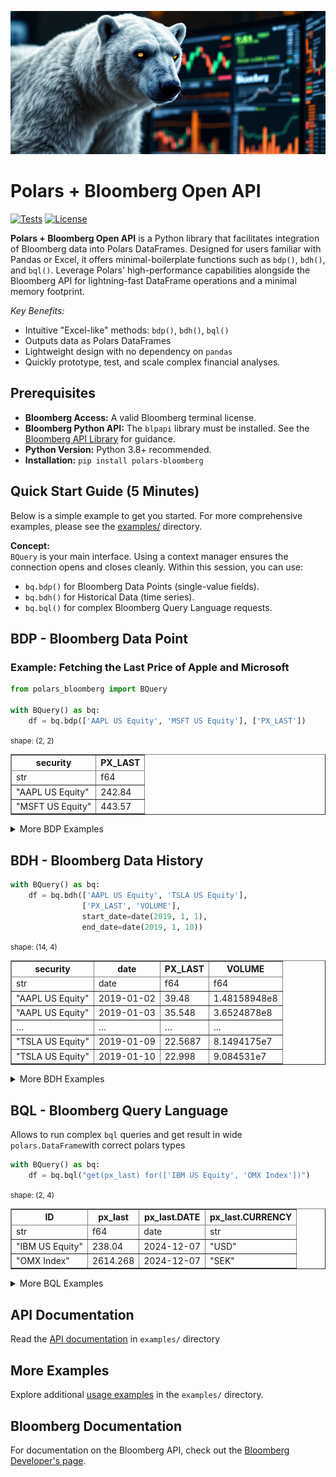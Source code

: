 ![Polars Bloomberg Logo](https://raw.githubusercontent.com/MarekOzana/polars-bloomberg/main/assets/polars-bloomberg-logo.jpg)

# Polars + Bloomberg Open API
[![Tests](https://github.com/MarekOzana/polars-bloomberg/actions/workflows/python-package.yml/badge.svg)](https://github.com/MarekOzana/polars-bloomberg/actions/workflows/python-package.yml)
[![License](https://img.shields.io/badge/license-Apache%202.0-blue.svg)](LICENSE)

**Polars + Bloomberg Open API** is a Python library that facilitates integration of Bloomberg data into Polars DataFrames. Designed for users familiar with Pandas or Excel, it offers minimal-boilerplate functions such as `bdp()`, `bdh()`, and `bql()`. Leverage Polars' high-performance capabilities alongside the Bloomberg API for lightning-fast DataFrame operations and a minimal memory footprint.


*Key Benefits:*
- Intuitive "Excel-like" methods: `bdp()`, `bdh()`, `bql()`
- Outputs data as Polars DataFrames
- Lightweight design with no dependency on `pandas`
- Quickly prototype, test, and scale complex financial analyses.

## Prerequisites

- **Bloomberg Access:** A valid Bloomberg terminal license.
- **Bloomberg Python API:** The `blpapi` library must be installed. See the [Bloomberg API Library](https://www.bloomberg.com/professional/support/api-library/) for guidance.
- **Python Version:** Python 3.8+ recommended.
- **Installation:** `pip install polars-bloomberg`


## Quick Start Guide (5 Minutes)

Below is a simple example to get you started. For more comprehensive examples, please see the [examples/](examples/) directory.

**Concept:**  
`BQuery` is your main interface. Using a context manager ensures the connection opens and closes cleanly. Within this session, you can use:
- `bq.bdp()` for Bloomberg Data Points (single-value fields).
- `bq.bdh()` for Historical Data (time series).
- `bq.bql()` for complex Bloomberg Query Language requests.

## BDP - Bloomberg Data Point

### Example: Fetching the Last Price of Apple and Microsoft
```python
from polars_bloomberg import BQuery

with BQuery() as bq:
    df = bq.bdp(['AAPL US Equity', 'MSFT US Equity'], ['PX_LAST'])
```

<div>
<small>shape: (2, 2)</small><table border="1" class="dataframe"><thead><tr><th>security</th><th>PX_LAST</th></tr><tr><td>str</td><td>f64</td></tr></thead><tbody><tr><td>&quot;AAPL US Equity&quot;</td><td>242.84</td></tr><tr><td>&quot;MSFT US Equity&quot;</td><td>443.57</td></tr></tbody></table>
</div>

<details><summary>More BDP Examples</summary>

### BDP with different column types

`polars-bloomberg` correctly infers column type as shown in this example:

```python
with BQuery() as bq:
    df = bq.bdp(["XS2930103580 Corp", "USX60003AC87 Corp"],
                ["SECURITY_DES", "YAS_ZSPREAD", "CRNCY", "NXT_CALL_DT"])
```
<div>
<small>shape: (2, 5)</small>
<table border="1" class="dataframe"><thead><tr><th>security</th><th>SECURITY_DES</th><th>YAS_ZSPREAD</th><th>CRNCY</th><th>NXT_CALL_DT</th></tr><tr><td>str</td><td>str</td><td>f64</td><td>str</td><td>date</td></tr></thead><tbody><tr><td>&quot;XS2930103580 Corp&quot;</td><td>&quot;SEB 6 3/4 PERP&quot;</td><td>327.309349</td><td>&quot;USD&quot;</td><td>2031-11-04</td></tr><tr><td>&quot;USX60003AC87 Corp&quot;</td><td>&quot;NDAFH 6.3 PERP&quot;</td><td>315.539222</td><td>&quot;USD&quot;</td><td>2031-09-25</td></tr></tbody></table>
</div>

### BDP with overrides
User can submit list of tuples with overrides
```python
with BQuery() as bq:
    df = bq.bdp(["IBM US Equity"], ["PX_LAST", "CRNCY_ADJ_PX_LAST"], 
                overrides=[("EQY_FUND_CRNCY", "SEK")])
```
<div>
</style>
<small>shape: (1, 3)</small><table border="1" class="dataframe"><thead><tr><th>security</th><th>PX_LAST</th><th>CRNCY_ADJ_PX_LAST</th></tr><tr><td>str</td><td>f64</td><td>f64</td></tr></thead><tbody><tr><td>&quot;IBM US Equity&quot;</td><td>238.04</td><td>2607.401</td></tr></tbody></table>
</div>

### BDP with date overrides
Overrides for dates has to be in format YYYYMMDD
```python
with BQuery() as bq:
    df = bq.bdp(["USX60003AC87 Corp"], ["SETTLE_DT"], overrides=[("USER_LOCAL_TRADE_DATE", "20241014")])
```
<div>
<small>shape: (1, 2)</small><table border="1" class="dataframe"><thead><tr><th>security</th><th>SETTLE_DT</th></tr><tr><td>str</td><td>date</td></tr></thead><tbody><tr><td>&quot;USX60003AC87 Corp&quot;</td><td>2024-10-15</td></tr></tbody></table>
</div>

```python
with BQuery() as bq:
    df = bq.bdp(['USDSEK Curncy', 'SEKCZK Curncy'], 
                ['SETTLE_DT', 'PX_LAST'], 
                overrides=[('REFERENCE_DATE', '20200715')]
               )
```
<div>
<small>shape: (2, 3)</small><table border="1" class="dataframe"><thead><tr><th>security</th><th>SETTLE_DT</th><th>PX_LAST</th></tr><tr><td>str</td><td>date</td><td>f64</td></tr></thead><tbody><tr><td>&quot;USDSEK Curncy&quot;</td><td>2020-07-17</td><td>10.9343</td></tr><tr><td>&quot;SEKCZK Curncy&quot;</td><td>2020-07-17</td><td>2.1718</td></tr></tbody></table></div>

</details>

## BDH - Bloomberg Data History
```python
with BQuery() as bq:
    df = bq.bdh(['AAPL US Equity', 'TSLA US Equity'], 
                ['PX_LAST', 'VOLUME'], 
                start_date=date(2019, 1, 1), 
                end_date=date(2019, 1, 10))
```
<div>
<small>shape: (14, 4)</small><table border="1" class="dataframe"><thead><tr><th>security</th><th>date</th><th>PX_LAST</th><th>VOLUME</th></tr><tr><td>str</td><td>date</td><td>f64</td><td>f64</td></tr></thead><tbody><tr><td>&quot;AAPL US Equity&quot;</td><td>2019-01-02</td><td>39.48</td><td>1.48158948e8</td></tr><tr><td>&quot;AAPL US Equity&quot;</td><td>2019-01-03</td><td>35.548</td><td>3.6524878e8</td></tr><tr><td>&hellip;</td><td>&hellip;</td><td>&hellip;</td><td>&hellip;</td></tr><tr><td>&quot;TSLA US Equity&quot;</td><td>2019-01-09</td><td>22.5687</td><td>8.1494175e7</td></tr><tr><td>&quot;TSLA US Equity&quot;</td><td>2019-01-10</td><td>22.998</td><td>9.084531e7</td></tr></tbody></table></div>

<details><summary>More BDH Examples</summary>

### BDH with options - periodicitySelection: Monthly
```python
with BQuery() as bq:
    df = bq.bdh(['AAPL US Equity'], 
                ['PX_LAST'], 
                start_date=date(2019, 1, 1), 
                end_date=date(2019, 3, 29),
                options={"periodicitySelection": "MONTHLY"})
```
<div>
<small>shape: (3, 3)</small><table border="1" class="dataframe"><thead><tr><th>security</th><th>date</th><th>PX_LAST</th></tr><tr><td>str</td><td>date</td><td>f64</td></tr></thead><tbody><tr><td>&quot;AAPL US Equity&quot;</td><td>2019-01-31</td><td>41.61</td></tr><tr><td>&quot;AAPL US Equity&quot;</td><td>2019-02-28</td><td>43.288</td></tr><tr><td>&quot;AAPL US Equity&quot;</td><td>2019-03-29</td><td>47.488</td></tr></tbody></table>
</div>

</details>


## BQL - Bloomberg Query Language
Allows to run complex `bql` queries and get result in wide `polars.DataFrame`with correct polars types

```python
with BQuery() as bq:
    df = bq.bql("get(px_last) for(['IBM US Equity', 'OMX Index'])")
```
<div>
<small>shape: (2, 4)</small><table border="1" class="dataframe"><thead><tr><th>ID</th><th>px_last</th><th>px_last.DATE</th><th>px_last.CURRENCY</th></tr><tr><td>str</td><td>f64</td><td>date</td><td>str</td></tr></thead><tbody><tr><td>&quot;IBM US Equity&quot;</td><td>238.04</td><td>2024-12-07</td><td>&quot;USD&quot;</td></tr><tr><td>&quot;OMX Index&quot;</td><td>2614.268</td><td>2024-12-07</td><td>&quot;SEK&quot;</td></tr></tbody></table></div>

<details><summary>More BQL Examples</summary>
    
### Actual and Forward EPS Estimates
```python
df = bq.bql("""
    let(#eps=is_eps(fa_period_type='A',
                    fa_period_offset=range(-4,2));)
    get(#eps)
    for(['IBM US Equity'])
""")
```
<div>
<small>shape: (7, 6)</small><table border="1" class="dataframe"><thead><tr><th>ID</th><th>#eps</th><th>#eps.REVISION_DATE</th><th>#eps.AS_OF_DATE</th><th>#eps.PERIOD_END_DATE</th><th>#eps.CURRENCY</th></tr><tr><td>str</td><td>f64</td><td>date</td><td>date</td><td>date</td><td>str</td></tr></thead><tbody>
<tr><td>&quot;IBM US Equity&quot;</td><td>10.63</td><td>2022-02-22</td><td>2024-12-07</td><td>2019-12-31</td><td>&quot;USD&quot;</td></tr>
<tr><td>&quot;IBM US Equity&quot;</td><td>6.28</td><td>2023-02-28</td><td>2024-12-07</td><td>2020-12-31</td><td>&quot;USD&quot;</td></tr>
<tr><td>&hellip;</td><td>&hellip;</td><td>&hellip;</td><td>&hellip;</td><td>&hellip;</td><td>&hellip;</td></tr>
<tr><td>&quot;IBM US Equity&quot;</td><td>9.236</td><td>2024-12-07</td><td>2024-12-07</td><td>2025-12-31</td><td>&quot;USD&quot;</td></tr>
</tbody></table>
</div>

### Average issuer OAS spread per maturity bucket
```python
query = """
let( 
    #bins = bins(maturity_years,
                 [3,9,18,30],
                 ['(1) 0-3','(2) 3-9','(3) 9-18','(4) 18-30','(5) 30+']);
    #average_spread = avg(group(spread(st=oas),#bins));
)
get(#average_spread)
for(filter(bonds('NVDA US Equity', issuedby = 'ENTITY'),
           maturity_years != NA))
"""

with BQuery() as bq:
    df = bq.bql(query)
```
<div>
<small>shape: (5, 5)</small><table border="1" class="dataframe"><thead><tr><th>ID</th><th>#average_spread</th><th>#average_spread.DATE</th><th>#average_spread.ORIG_IDS</th><th>#average_spread.#BINS</th></tr><tr><td>str</td><td>f64</td><td>date</td><td>str</td><td>str</td></tr></thead><tbody><tr><td>&quot;(1) 0-3&quot;</td><td>30.74</td><td>2024-12-08</td><td>&quot;QZ552396 Corp&quot;</td><td>&quot;(1) 0-3&quot;</td></tr><tr><td>&quot;(2) 3-9&quot;</td><td>59.79</td><td>2024-12-08</td><td>null</td><td>&quot;(2) 3-9&quot;</td></tr><tr><td>&quot;(3) 9-18&quot;</td><td>105.39</td><td>2024-12-08</td><td>&quot;BH393780 Corp&quot;</td><td>&quot;(3) 9-18&quot;</td></tr><tr><td>&quot;(4) 18-30&quot;</td><td>131.72</td><td>2024-12-08</td><td>&quot;BH393781 Corp&quot;</td><td>&quot;(4) 18-30&quot;</td></tr><tr><td>&quot;(5) 30+&quot;</td><td>150.33</td><td>2024-12-08</td><td>&quot;BH393782 Corp&quot;</td><td>&quot;(5) 30+&quot;</td></tr></tbody></table>
</div>

### Technical Analysis: stocks with 20d EMA > 200d EMA and RSI > 70
```python
with BQuery() as bq:
    df = bq.bql(
        """
        let(#ema20=emavg(period=20); 
            #ema200=emavg(period=200); 
            #rsi=rsi(close=px_last());)
        get(name(), #ema20, #ema200, #rsi)
        for(filter(members('OMX Index'), 
                    and(#ema20 > #ema200, #rsi > 70)))
        with(fill=PREV)
        """
    )
```
<div>
<small>shape: (2, 10)</small><table border="1" class="dataframe"><thead><tr><th>ID</th><th>name()</th><th>#ema20</th><th>#ema20.DATE</th><th>#ema20.CURRENCY</th><th>#ema200</th><th>#ema200.DATE</th><th>#ema200.CURRENCY</th><th>#rsi</th><th>#rsi.DATE</th></tr><tr><td>str</td><td>str</td><td>f64</td><td>date</td><td>str</td><td>f64</td><td>date</td><td>str</td><td>f64</td><td>date</td></tr></thead><tbody><tr><td>&quot;SKFB SS Equity&quot;</td><td>&quot;SKF AB&quot;</td><td>210.185019</td><td>2024-12-08</td><td>&quot;SEK&quot;</td><td>204.16756</td><td>2024-12-08</td><td>&quot;SEK&quot;</td><td>72.255568</td><td>2024-12-08</td></tr><tr><td>&quot;ABB SS Equity&quot;</td><td>&quot;ABB Ltd&quot;</td><td>623.496942</td><td>2024-12-08</td><td>&quot;SEK&quot;</td><td>561.902577</td><td>2024-12-08</td><td>&quot;SEK&quot;</td><td>72.144556</td><td>2024-12-08</td></tr></tbody></table></div>

</details>

## API Documentation
Read the [API documentation](examples/API-docs.md) in `examples/` directory

## More Examples
Explore additional [usage examples](examples/Examples-1.ipynb) in the `examples/` directory.

## Bloomberg Documentation

For documentation on the Bloomberg API, check out the [Bloomberg Developer's page](https://developer.bloomberg.com/).




